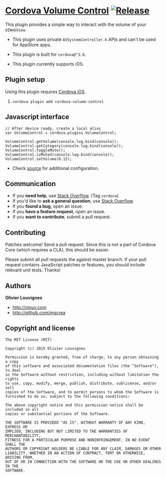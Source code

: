 # [Cordova Volume Control](https://github.com/mgcrea/cordova-plugin-volume-control) [![Release](https://img.shields.io/npm/v/cordova-volume-control.svg?style=flat)](https://github.com/mgcrea/cordova-plugin-volume-control/releases)

This plugin provides a simple way to interact with the volume of your `UIWebView`.

* This plugin uses private `AVSystemController.h` APIs and can't be used for AppStore apps.

* This plugin is built for `cordova@^3.6`.

* This plugin currently supports iOS.


## Plugin setup

Using this plugin requires [Cordova iOS](https://github.com/apache/cordova-ios).

1. `cordova plugin add cordova-volume-control`


## Javascript interface

    // After device ready, create a local alias
    var VolumeControl = cordova.plugins.VolumeControl;

    VolumeControl.getVolume(console.log.bind(console));
    VolumeControl.getCategory(console.log.bind(console));
    VolumeControl.toggleMute();
    VolumeControl.isMuted(console.log.bind(console));
    VolumeControl.setVolume(0.15);

* Check [source](https://github.com/mgcrea/cordova-plugin-volume-control/tree/master/www/VolumeControl.js) for additional configuration.


## Communication

- If you **need help**, use [Stack Overflow](http://stackoverflow.com/questions/tagged/cordova). (Tag `cordova`)
- If you'd like to **ask a general question**, use [Stack Overflow](http://stackoverflow.com/questions/tagged/cordova).
- If you **found a bug**, open an issue.
- If you **have a feature request**, open an issue.
- If you **want to contribute**, submit a pull request.


## Contributing

Patches welcome! Send a pull request. Since this is not a part of Cordova Core (which requires a CLA), this should be easier.

Please submit all pull requests the against master branch. If your pull request contains JavaScript patches or features, you should include relevant unit tests. Thanks!


## Authors

**Olivier Louvignes**

+ http://olouv.com
+ http://github.com/mgcrea


## Copyright and license

    The MIT License (MIT)

    Copyright (c) 2015 Olivier Louvignes

    Permission is hereby granted, free of charge, to any person obtaining a copy
    of this software and associated documentation files (the "Software"), to deal
    in the Software without restriction, including without limitation the rights
    to use, copy, modify, merge, publish, distribute, sublicense, and/or sell
    copies of the Software, and to permit persons to whom the Software is
    furnished to do so, subject to the following conditions:

    The above copyright notice and this permission notice shall be included in all
    copies or substantial portions of the Software.

    THE SOFTWARE IS PROVIDED "AS IS", WITHOUT WARRANTY OF ANY KIND, EXPRESS OR
    IMPLIED, INCLUDING BUT NOT LIMITED TO THE WARRANTIES OF MERCHANTABILITY,
    FITNESS FOR A PARTICULAR PURPOSE AND NONINFRINGEMENT. IN NO EVENT SHALL THE
    AUTHORS OR COPYRIGHT HOLDERS BE LIABLE FOR ANY CLAIM, DAMAGES OR OTHER
    LIABILITY, WHETHER IN AN ACTION OF CONTRACT, TORT OR OTHERWISE, ARISING FROM,
    OUT OF OR IN CONNECTION WITH THE SOFTWARE OR THE USE OR OTHER DEALINGS IN THE
    SOFTWARE.
